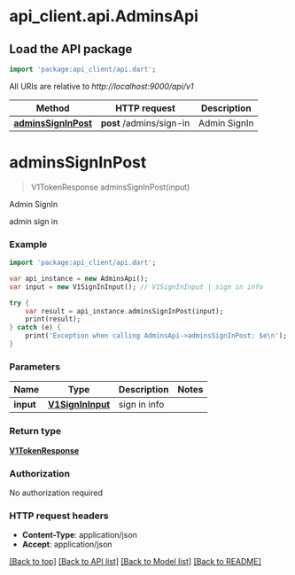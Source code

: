 # api_client.api.AdminsApi

## Load the API package
```dart
import 'package:api_client/api.dart';
```

All URIs are relative to *http://localhost:9000/api/v1*

Method | HTTP request | Description
------------- | ------------- | -------------
[**adminsSignInPost**](AdminsApi.md#adminssigninpost) | **post** /admins/sign-in | Admin SignIn


# **adminsSignInPost**
> V1TokenResponse adminsSignInPost(input)

Admin SignIn

admin sign in

### Example 
```dart
import 'package:api_client/api.dart';

var api_instance = new AdminsApi();
var input = new V1SignInInput(); // V1SignInInput | sign in info

try { 
    var result = api_instance.adminsSignInPost(input);
    print(result);
} catch (e) {
    print('Exception when calling AdminsApi->adminsSignInPost: $e\n');
}
```

### Parameters

Name | Type | Description  | Notes
------------- | ------------- | ------------- | -------------
 **input** | [**V1SignInInput**](V1SignInInput.md)| sign in info | 

### Return type

[**V1TokenResponse**](V1TokenResponse.md)

### Authorization

No authorization required

### HTTP request headers

 - **Content-Type**: application/json
 - **Accept**: application/json

[[Back to top]](#) [[Back to API list]](../README.md#documentation-for-api-endpoints) [[Back to Model list]](../README.md#documentation-for-models) [[Back to README]](../README.md)

